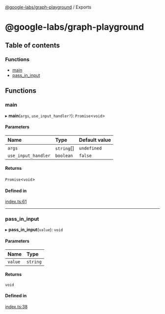 [@google-labs/graph-playground](README.md) / Exports

# @google-labs/graph-playground

## Table of contents

### Functions

- [main](modules.md#main)
- [pass\_in\_input](modules.md#pass_in_input)

## Functions

### main

▸ **main**(`args`, `use_input_handler?`): `Promise`\<`void`\>

#### Parameters

| Name | Type | Default value |
| :------ | :------ | :------ |
| `args` | `string`[] | `undefined` |
| `use_input_handler` | `boolean` | `false` |

#### Returns

`Promise`\<`void`\>

#### Defined in

[index.ts:61](https://github.com/breadboard-ai/breadboard/blob/5005f139/packages/graph-playground/src/index.ts#L61)

___

### pass\_in\_input

▸ **pass_in_input**(`value`): `void`

#### Parameters

| Name | Type |
| :------ | :------ |
| `value` | `string` |

#### Returns

`void`

#### Defined in

[index.ts:38](https://github.com/breadboard-ai/breadboard/blob/5005f139/packages/graph-playground/src/index.ts#L38)
